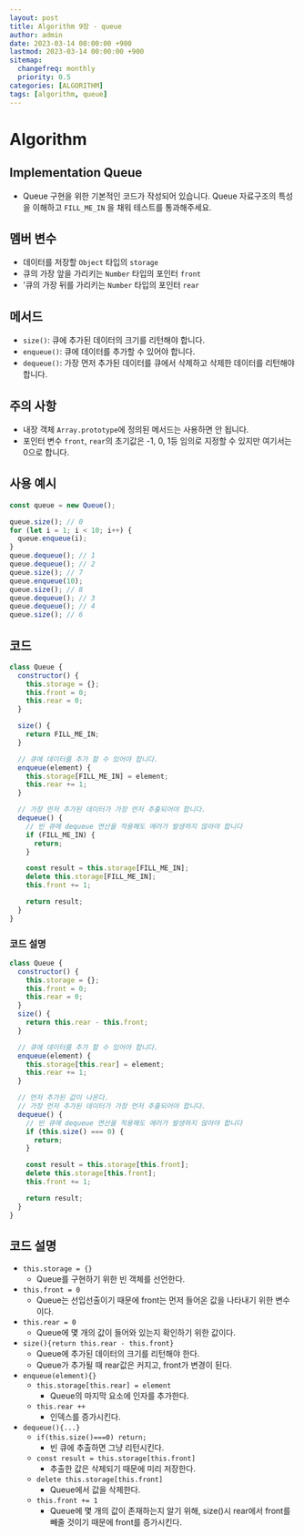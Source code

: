 ```yaml
---
layout: post
title: Algorithm 9장 - queue
author: admin
date: 2023-03-14 00:00:00 +900
lastmod: 2023-03-14 00:00:00 +900
sitemap:
  changefreq: monthly
  priority: 0.5
categories: [ALGORITHM]
tags: [algorithm, queue]
---
```


# Algorithm

## Implementation Queue

- Queue 구현을 위한 기본적인 코드가 작성되어 있습니다. Queue 자료구조의 특성을 이해하고 `FILL_ME_IN` 을 채워 테스트를 통과해주세요.

## 멤버 변수

- 데이터를 저장할 `Object` 타입의 `storage`
- 큐의 가장 앞을 가리키는 `Number` 타입의 포인터 `front`
- '큐의 가장 뒤를 가리키는 `Number` 타입의 포인터 `rear`

## 메서드

- `size()`: 큐에 추가된 데이터의 크기를 리턴해야 합니다.
- `enqueue()`: 큐에 데이터를 추가할 수 있어야 합니다.
- `dequeue()`: 가장 먼저 추가된 데이터를 큐에서 삭제하고 삭제한 데이터를 리턴해야 합니다.

## 주의 사항

- 내장 객체 `Array.prototype`에 정의된 메서드는 사용하면 안 됩니다.
- 포인터 변수 `front`, `rear`의 초기값은 -1, 0, 1등 임의로 지정할 수 있지만 여기서는 0으로 합니다.

## 사용 예시

```js
const queue = new Queue();

queue.size(); // 0
for (let i = 1; i < 10; i++) {
  queue.enqueue(i);
}
queue.dequeue(); // 1
queue.dequeue(); // 2
queue.size(); // 7
queue.enqueue(10);
queue.size(); // 8
queue.dequeue(); // 3
queue.dequeue(); // 4
queue.size(); // 6
```

## 코드

```js
class Queue {
  constructor() {
    this.storage = {};
    this.front = 0;
    this.rear = 0;
  }

  size() {
    return FILL_ME_IN;
  }

  // 큐에 데이터를 추가 할 수 있어야 합니다.
  enqueue(element) {
    this.storage[FILL_ME_IN] = element;
    this.rear += 1;
  }

  // 가장 먼저 추가된 데이터가 가장 먼저 추출되어야 합니다.
  dequeue() {
    // 빈 큐에 dequeue 연산을 적용해도 에러가 발생하지 않아야 합니다
    if (FILL_ME_IN) {
      return;
    }

    const result = this.storage[FILL_ME_IN];
    delete this.storage[FILL_ME_IN];
    this.front += 1;

    return result;
  }
}
```

### 코드 설명

```js
class Queue {
  constructor() {
    this.storage = {};
    this.front = 0;
    this.rear = 0;
  }
  size() {
    return this.rear - this.front;
  }

  // 큐에 데이터를 추가 할 수 있어야 합니다.
  enqueue(element) {
    this.storage[this.rear] = element;
    this.rear += 1;
  }

  // 먼저 추가된 값이 나온다.
  // 가장 먼저 추가된 데이터가 가장 먼저 추출되어야 합니다.
  dequeue() {
    // 빈 큐에 dequeue 연산을 적용해도 에러가 발생하지 않아야 합니다
    if (this.size() === 0) {
      return;
    }

    const result = this.storage[this.front];
    delete this.storage[this.front];
    this.front += 1;

    return result;
  }
}
```

## 코드 설명

- `this.storage = {}`
  - Queue를 구현하기 위한 빈 객체를 선언한다.
- `this.front = 0`
  - Queue는 선입선출이기 때문에 front는 먼저 들어온 값을 나타내기 위한 변수이다.
- `this.rear = 0`
  - Queue에 몇 개의 값이 들어와 있는지 확인하기 위한 값이다.
- `size(){return this.rear - this.front}`
  - Queue에 추가된 데이터의 크기를 리턴해야 한다.
  - Queue가 추가될 때 rear값은 커지고, front가 변경이 된다.
- `enqueue(element){}`
  - `this.storage[this.rear] = element`
    - Queue의 마지막 요소에 인자를 추가한다.
  - `this.rear ++`
    - 인덱스를 증가시킨다.
- `dequeue(){...}`
  - `if(this.size()===0) return;`
    - 빈 큐에 추출하면 그냥 리턴시킨다.
  - `const result = this.storage[this.front]`
    - 추출한 값은 삭제되기 때문에 미리 저장한다.
  - `delete this.storage[this.front]`
    - Queue에서 값을 삭제한다.
  - `this.front += 1`
    - Queue에 몇 개의 값이 존재하는지 알기 위해, size()시 rear에서 front를 빼줄 것이기 때문에 front를 증가시킨다.
